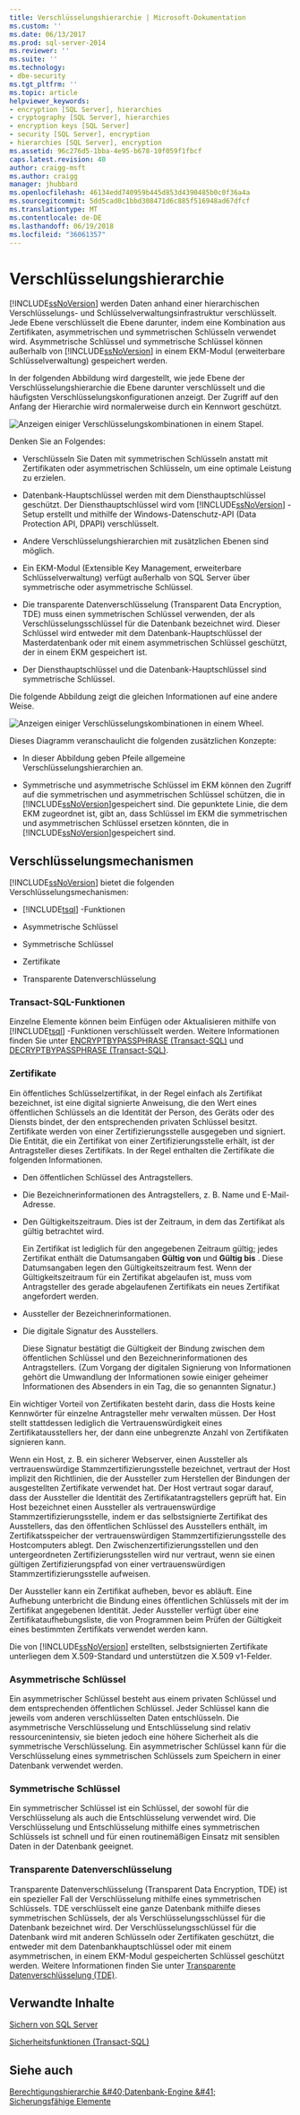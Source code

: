 ```yaml
---
title: Verschlüsselungshierarchie | Microsoft-Dokumentation
ms.custom: ''
ms.date: 06/13/2017
ms.prod: sql-server-2014
ms.reviewer: ''
ms.suite: ''
ms.technology:
- dbe-security
ms.tgt_pltfrm: ''
ms.topic: article
helpviewer_keywords:
- encryption [SQL Server], hierarchies
- cryptography [SQL Server], hierarchies
- encryption keys [SQL Server]
- security [SQL Server], encryption
- hierarchies [SQL Server], encryption
ms.assetid: 96c276d5-1bba-4e95-b678-10f059f1fbcf
caps.latest.revision: 40
author: craigg-msft
ms.author: craigg
manager: jhubbard
ms.openlocfilehash: 46134edd740959b445d853d4390485b0c0f36a4a
ms.sourcegitcommit: 5dd5cad0c1bbd308471d6c885f516948ad67dfcf
ms.translationtype: MT
ms.contentlocale: de-DE
ms.lasthandoff: 06/19/2018
ms.locfileid: "36061357"
---
```

# <a name="encryption-hierarchy"></a>Verschlüsselungshierarchie
  [!INCLUDE[ssNoVersion](../../../includes/ssnoversion-md.md)] werden Daten anhand einer hierarchischen Verschlüsselungs- und Schlüsselverwaltungsinfrastruktur verschlüsselt. Jede Ebene verschlüsselt die Ebene darunter, indem eine Kombination aus Zertifikaten, asymmetrischen und symmetrischen Schlüsseln verwendet wird. Asymmetrische Schlüssel und symmetrische Schlüssel können außerhalb von [!INCLUDE[ssNoVersion](../../../includes/ssnoversion-md.md)] in einem EKM-Modul (erweiterbare Schlüsselverwaltung) gespeichert werden.  
  
 In der folgenden Abbildung wird dargestellt, wie jede Ebene der Verschlüsselungshierarchie die Ebene darunter verschlüsselt und die häufigsten Verschlüsselungskonfigurationen anzeigt. Der Zugriff auf den Anfang der Hierarchie wird normalerweise durch ein Kennwort geschützt.  
  
 ![Anzeigen einiger Verschlüsselungskombinationen in einem Stapel. ](../../../database-engine/media/encryption-hierarchy-stack.gif "Displays some encryption combinations in a stack.")  
  
 Denken Sie an Folgendes:  
  
-   Verschlüsseln Sie Daten mit symmetrischen Schlüsseln anstatt mit Zertifikaten oder asymmetrischen Schlüsseln, um eine optimale Leistung zu erzielen.  
  
-   Datenbank-Hauptschlüssel werden mit dem Diensthauptschlüssel geschützt. Der Diensthauptschlüssel wird vom [!INCLUDE[ssNoVersion](../../../includes/ssnoversion-md.md)] -Setup erstellt und mithilfe der Windows-Datenschutz-API (Data Protection API, DPAPI) verschlüsselt.  
  
-   Andere Verschlüsselungshierarchien mit zusätzlichen Ebenen sind möglich.  
  
-   Ein EKM-Modul (Extensible Key Management, erweiterbare Schlüsselverwaltung) verfügt außerhalb von SQL Server über symmetrische oder asymmetrische Schlüssel.  
  
-   Die transparente Datenverschlüsselung (Transparent Data Encryption, TDE) muss einen symmetrischen Schlüssel verwenden, der als Verschlüsselungsschlüssel für die Datenbank bezeichnet wird. Dieser Schlüssel wird entweder mit dem Datenbank-Hauptschlüssel der Masterdatenbank oder mit einem asymmetrischen Schlüssel geschützt, der in einem EKM gespeichert ist.  
  
-   Der Diensthauptschlüssel und die Datenbank-Hauptschlüssel sind symmetrische Schlüssel.  
  
 Die folgende Abbildung zeigt die gleichen Informationen auf eine andere Weise.  
  
 ![Anzeigen einiger Verschlüsselungskombinationen in einem Wheel. ](../../../database-engine/media/encryption-hierarchy-wheel.gif "Displays some encryption combinations in a wheel.")  
  
 Dieses Diagramm veranschaulicht die folgenden zusätzlichen Konzepte:  
  
-   In dieser Abbildung geben Pfeile allgemeine Verschlüsselungshierarchien an.  
  
-   Symmetrische und asymmetrische Schlüssel im EKM können den Zugriff auf die symmetrischen und asymmetrischen Schlüssel schützen, die in [!INCLUDE[ssNoVersion](../../../includes/ssnoversion-md.md)]gespeichert sind. Die gepunktete Linie, die dem EKM zugeordnet ist, gibt an, dass Schlüssel im EKM die symmetrischen und asymmetrischen Schlüssel ersetzen könnten, die in [!INCLUDE[ssNoVersion](../../../includes/ssnoversion-md.md)]gespeichert sind.  
  
## <a name="encryption-mechanisms"></a>Verschlüsselungsmechanismen  
 [!INCLUDE[ssNoVersion](../../../includes/ssnoversion-md.md)] bietet die folgenden Verschlüsselungsmechanismen:  
  
-   [!INCLUDE[tsql](../../../includes/tsql-md.md)] -Funktionen  
  
-   Asymmetrische Schlüssel  
  
-   Symmetrische Schlüssel  
  
-   Zertifikate  
  
-   Transparente Datenverschlüsselung  
  
### <a name="transact-sql-functions"></a>Transact-SQL-Funktionen  
 Einzelne Elemente können beim Einfügen oder Aktualisieren mithilfe von [!INCLUDE[tsql](../../../includes/tsql-md.md)] -Funktionen verschlüsselt werden. Weitere Informationen finden Sie unter [ENCRYPTBYPASSPHRASE &#40;Transact-SQL&#41;](/sql/t-sql/functions/encryptbypassphrase-transact-sql) und [DECRYPTBYPASSPHRASE &#40;Transact-SQL&#41;](/sql/t-sql/functions/decryptbypassphrase-transact-sql).  
  
### <a name="certificates"></a>Zertifikate  
 Ein öffentliches Schlüsselzertifikat, in der Regel einfach als Zertifikat bezeichnet, ist eine digital signierte Anweisung, die den Wert eines öffentlichen Schlüssels an die Identität der Person, des Geräts oder des Diensts bindet, der den entsprechenden privaten Schlüssel besitzt. Zertifikate werden von einer Zertifizierungsstelle ausgegeben und signiert. Die Entität, die ein Zertifikat von einer Zertifizierungsstelle erhält, ist der Antragsteller dieses Zertifikats. In der Regel enthalten die Zertifikate die folgenden Informationen.  
  
-   Den öffentlichen Schlüssel des Antragstellers.  
  
-   Die Bezeichnerinformationen des Antragstellers, z. B. Name und E-Mail-Adresse.  
  
-   Den Gültigkeitszeitraum. Dies ist der Zeitraum, in dem das Zertifikat als gültig betrachtet wird.  
  
     Ein Zertifikat ist lediglich für den angegebenen Zeitraum gültig; jedes Zertifikat enthält die Datumsangaben **Gültig von** und **Gültig bis** . Diese Datumsangaben legen den Gültigkeitszeitraum fest. Wenn der Gültigkeitszeitraum für ein Zertifikat abgelaufen ist, muss vom Antragsteller des gerade abgelaufenen Zertifikats ein neues Zertifikat angefordert werden.  
  
-   Aussteller der Bezeichnerinformationen.  
  
-   Die digitale Signatur des Ausstellers.  
  
     Diese Signatur bestätigt die Gültigkeit der Bindung zwischen dem öffentlichen Schlüssel und den Bezeichnerinformationen des Antragstellers. (Zum Vorgang der digitalen Signierung von Informationen gehört die Umwandlung der Informationen sowie einiger geheimer Informationen des Absenders in ein Tag, die so genannten Signatur.)  
  
 Ein wichtiger Vorteil von Zertifikaten besteht darin, dass die Hosts keine Kennwörter für einzelne Antragsteller mehr verwalten müssen. Der Host stellt stattdessen lediglich die Vertrauenswürdigkeit eines Zertifikatausstellers her, der dann eine unbegrenzte Anzahl von Zertifikaten signieren kann.  
  
 Wenn ein Host, z. B. ein sicherer Webserver, einen Aussteller als vertrauenswürdige Stammzertifizierungsstelle bezeichnet, vertraut der Host implizit den Richtlinien, die der Aussteller zum Herstellen der Bindungen der ausgestellten Zertifikate verwendet hat. Der Host vertraut sogar darauf, dass der Aussteller die Identität des Zertifikatantragstellers geprüft hat. Ein Host bezeichnet einen Aussteller als vertrauenswürdige Stammzertifizierungsstelle, indem er das selbstsignierte Zertifikat des Ausstellers, das den öffentlichen Schlüssel des Ausstellers enthält, im Zertifikatsspeicher der vertrauenswürdigen Stammzertifizierungsstelle des Hostcomputers ablegt. Den Zwischenzertifizierungsstellen und den untergeordneten Zertifizierungsstellen wird nur vertraut, wenn sie einen gültigen Zertifizierungspfad von einer vertrauenswürdigen Stammzertifizierungsstelle aufweisen.  
  
 Der Aussteller kann ein Zertifikat aufheben, bevor es abläuft. Eine Aufhebung unterbricht die Bindung eines öffentlichen Schlüssels mit der im Zertifikat angegebenen Identität. Jeder Aussteller verfügt über eine Zertifikataufhebungsliste, die von Programmen beim Prüfen der Gültigkeit eines bestimmten Zertifikats verwendet werden kann.  
  
 Die von [!INCLUDE[ssNoVersion](../../../includes/ssnoversion-md.md)] erstellten, selbstsignierten Zertifikate unterliegen dem X.509-Standard und unterstützen die X.509 v1-Felder.  
  
### <a name="asymmetric-keys"></a>Asymmetrische Schlüssel  
 Ein asymmetrischer Schlüssel besteht aus einem privaten Schlüssel und dem entsprechenden öffentlichen Schlüssel. Jeder Schlüssel kann die jeweils vom anderen verschlüsselten Daten entschlüsseln. Die asymmetrische Verschlüsselung und Entschlüsselung sind relativ ressourcenintensiv, sie bieten jedoch eine höhere Sicherheit als die symmetrische Verschlüsselung. Ein asymmetrischer Schlüssel kann für die Verschlüsselung eines symmetrischen Schlüssels zum Speichern in einer Datenbank verwendet werden.  
  
### <a name="symmetric-keys"></a>Symmetrische Schlüssel  
 Ein symmetrischer Schlüssel ist ein Schlüssel, der sowohl für die Verschlüsselung als auch die Entschlüsselung verwendet wird. Die Verschlüsselung und Entschlüsselung mithilfe eines symmetrischen Schlüssels ist schnell und für einen routinemäßigen Einsatz mit sensiblen Daten in der Datenbank geeignet.  
  
### <a name="transparent-data-encryption"></a>Transparente Datenverschlüsselung  
 Transparente Datenverschlüsselung (Transparent Data Encryption, TDE) ist ein spezieller Fall der Verschlüsselung mithilfe eines symmetrischen Schlüssels. TDE verschlüsselt eine ganze Datenbank mithilfe dieses symmetrischen Schlüssels, der als Verschlüsselungsschlüssel für die Datenbank bezeichnet wird. Der Verschlüsselungsschlüssel für die Datenbank wird mit anderen Schlüsseln oder Zertifikaten geschützt, die entweder mit dem Datenbankhauptschlüssel oder mit einem asymmetrischen, in einem EKM-Modul gespeicherten Schlüssel geschützt werden. Weitere Informationen finden Sie unter [Transparente Datenverschlüsselung &#40;TDE&#41;](transparent-data-encryption.md).  
  
## <a name="related-content"></a>Verwandte Inhalte  
 [Sichern von SQL Server](../securing-sql-server.md)  
  
 [Sicherheitsfunktionen &#40;Transact-SQL&#41;](/sql/t-sql/functions/security-functions-transact-sql)  
  
## <a name="see-also"></a>Siehe auch  
 
  [Berechtigungshierarchie &amp;#40;Datenbank-Engine &amp;#41;](../permissions-hierarchy-database-engine.md)   
 [Sicherungsfähige Elemente](../securables.md)  
  
  
